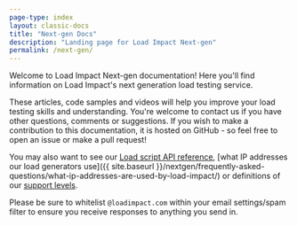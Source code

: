 ```yaml
---
page-type: index
layout: classic-docs
title: "Next-gen Docs"
description: "Landing page for Load Impact Next-gen"
permalink: /next-gen/
---
```

Welcome to Load Impact Next-gen documentation! Here you'll find information on Load Impact's next generation load testing service.

These articles, code samples and videos will help you improve your load testing skills and understanding. You're welcome to contact us if you have other questions, comments or suggestions. If you wish to make a contribution to this documentation, it is hosted on GitHub - so feel free to open an issue or make a pull request!

You may also want to see our [Load script API reference](https://loadimpact.com/load-script-api/), [what IP addresses our load generators use]({{ site.baseurl }}/nextgen/frequently-asked-questions/what-ip-addresses-are-used-by-load-impact/) or definitions of our [support levels](https://loadimpact.com/premium-support/).

Please be sure to whitelist `@loadimpact.com` within your email settings/spam filter to ensure you receive responses to anything you send in.
